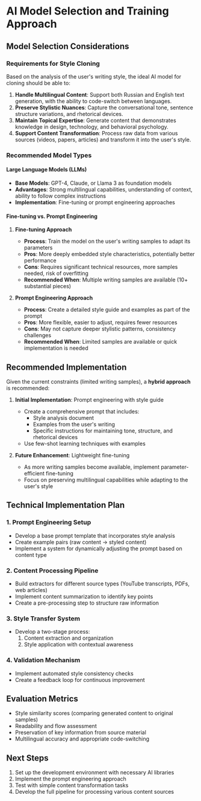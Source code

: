 # AI Model Selection and Training Approach

## Model Selection Considerations

### Requirements for Style Cloning
Based on the analysis of the user's writing style, the ideal AI model for cloning should be able to:

1. **Handle Multilingual Content**: Support both Russian and English text generation, with the ability to code-switch between languages.
2. **Preserve Stylistic Nuances**: Capture the conversational tone, sentence structure variations, and rhetorical devices.
3. **Maintain Topical Expertise**: Generate content that demonstrates knowledge in design, technology, and behavioral psychology.
4. **Support Content Transformation**: Process raw data from various sources (videos, papers, articles) and transform it into the user's style.

### Recommended Model Types

#### Large Language Models (LLMs)
- **Base Models**: GPT-4, Claude, or Llama 3 as foundation models
- **Advantages**: Strong multilingual capabilities, understanding of context, ability to follow complex instructions
- **Implementation**: Fine-tuning or prompt engineering approaches

#### Fine-tuning vs. Prompt Engineering

1. **Fine-tuning Approach**
   - **Process**: Train the model on the user's writing samples to adapt its parameters
   - **Pros**: More deeply embedded style characteristics, potentially better performance
   - **Cons**: Requires significant technical resources, more samples needed, risk of overfitting
   - **Recommended When**: Multiple writing samples are available (10+ substantial pieces)

2. **Prompt Engineering Approach**
   - **Process**: Create a detailed style guide and examples as part of the prompt
   - **Pros**: More flexible, easier to adjust, requires fewer resources
   - **Cons**: May not capture deeper stylistic patterns, consistency challenges
   - **Recommended When**: Limited samples are available or quick implementation is needed

## Recommended Implementation

Given the current constraints (limited writing samples), a **hybrid approach** is recommended:

1. **Initial Implementation**: Prompt engineering with style guide
   - Create a comprehensive prompt that includes:
     - Style analysis document
     - Examples from the user's writing
     - Specific instructions for maintaining tone, structure, and rhetorical devices
   - Use few-shot learning techniques with examples

2. **Future Enhancement**: Lightweight fine-tuning
   - As more writing samples become available, implement parameter-efficient fine-tuning
   - Focus on preserving multilingual capabilities while adapting to the user's style

## Technical Implementation Plan

### 1. Prompt Engineering Setup
- Develop a base prompt template that incorporates style analysis
- Create example pairs (raw content → styled content)
- Implement a system for dynamically adjusting the prompt based on content type

### 2. Content Processing Pipeline
- Build extractors for different source types (YouTube transcripts, PDFs, web articles)
- Implement content summarization to identify key points
- Create a pre-processing step to structure raw information

### 3. Style Transfer System
- Develop a two-stage process:
  1. Content extraction and organization
  2. Style application with contextual awareness

### 4. Validation Mechanism
- Implement automated style consistency checks
- Create a feedback loop for continuous improvement

## Evaluation Metrics
- Style similarity scores (comparing generated content to original samples)
- Readability and flow assessment
- Preservation of key information from source material
- Multilingual accuracy and appropriate code-switching

## Next Steps
1. Set up the development environment with necessary AI libraries
2. Implement the prompt engineering approach
3. Test with simple content transformation tasks
4. Develop the full pipeline for processing various content sources
